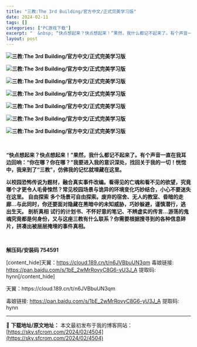 ```yaml
---
title: "三教:The 3rd Building/官方中文/正式完美学习版"
date: 2024-02-11
tags: []
categories: ["PC游戏下载"]
excerpt: "  &nbsp; “快点想起来？快点想起来！”果然，我什么都记不起来了。有个声音一直在我耳边回响：“你在哪？你在哪？”我要进入我的意识深处，找回关于我的一切！恍惚中，我来到了“三教”，仿佛我的记忆就埋藏在这里。 以校园恐怖传说为题材，融合真实事件改编。看得见的亡魂和看不见的欲望，究竟哪个才更令人毛骨&hellip;"
layout: post
---
```


<strong><img src="https://img.piclabo.xyz/upload/art_editor/20210430-1/7977b39084a1f03826be189a90dbd2ec.jpg" alt="三教:The 3rd Building/官方中文/正式完美学习版" /></strong>

<strong><img src="https://img.piclabo.xyz/upload/art_editor/20210430-1/7a699f830e7fc92eb0f1885d1504e96f.jpg" alt="三教:The 3rd Building/官方中文/正式完美学习版" /></strong>

<strong><img src="https://img.piclabo.xyz/upload/art_editor/20210430-1/79195886cfa8e73f2f509967b96d19ce.jpg" alt="三教:The 3rd Building/官方中文/正式完美学习版" /></strong>

<strong><img src="https://img.piclabo.xyz/upload/art_editor/20210430-1/e87c710902547469923d9456caae22ca.jpg" alt="三教:The 3rd Building/官方中文/正式完美学习版" /></strong>

<strong><img src="https://img.piclabo.xyz/upload/art_editor/20210430-1/405fa6272a02cdeb2fa95a154667e958.jpg" alt="三教:The 3rd Building/官方中文/正式完美学习版" /></strong>

<strong><img src="https://img.piclabo.xyz/upload/art_editor/20210430-1/8b55548b4e2238dd1bfe6cf8e66367bc.jpg" alt="三教:The 3rd Building/官方中文/正式完美学习版" /></strong>

<strong><img src="https://img.piclabo.xyz/upload/art_editor/20210430-1/634113badd9d6972d07ff54834df364d.jpg" alt="三教:The 3rd Building/官方中文/正式完美学习版" /> </strong>

&nbsp;

<strong>“快点想起来？快点想起来！”果然，我什么都记不起来了。有个声音一直在我耳边回响：“你在哪？你在哪？”我要进入我的意识深处，找回关于我的一切！恍惚中，我来到了“三教”，仿佛我的记忆就埋藏在这里。</strong>

<strong>以校园恐怖传说为题材，融合真实事件改编。看得见的亡魂和看不见的欲望，究竟哪个才更令人毛骨悚然？常见校园场景与诡异的环境变化巧妙结合，小心不要迷失在这里。</strong>
<strong>自由探索</strong>
<strong>多个场景可自由探索。废弃的宿舍、无人的教室、昏暗的走廊…与此同时，你还要面对隐藏在黑暗中的未知威胁，巧妙躲避，谨慎潜行，逃出生天。</strong>
<strong>剖析真相</strong>
<strong>试行的计划书、不怀好意的笔记、不辨虚实的传言…游荡的鬼魂究竟都是何身份，又与这座三教有什么联系？你需要根据搜寻到的各种信息碎片，拼凑出被层层掩埋的事件真相。</strong>

&nbsp;

<strong>解压码/安装码 754591</strong>

[content_hide]天翼：https://cloud.189.cn/t/n6JVBbuUN3qm
毒娘链接: https://pan.baidu.com/s/1bE_2wMrRovyC8G6-yU3J_A
提取码: hynn[/content_hide]

<!--wechatfans start-->天翼：https://cloud.189.cn/t/n6JVBbuUN3qm
毒娘链接: https://pan.baidu.com/s/1bE_2wMrRovyC8G6-yU3J_A
提取码: hynn<!--wechatfans end-->

---
📖 **下载地址/原文地址：** 本文最初发布于我的博客网站：[https://sky.sfcrom.com/2024/02/4504](https://sky.sfcrom.com/2024/02/4504)
